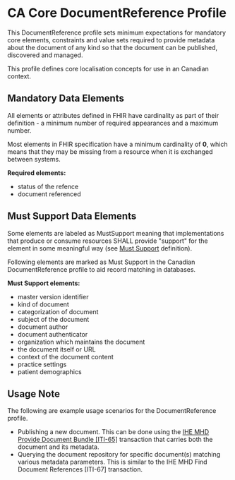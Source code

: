 # CA Core DocumentReference Profile
This DocumentReference profile sets minimum expectations for mandatory core elements, constraints and value sets required to provide metadata about the document of any kind so that the document can be published, discovered and managed.

This profile defines core localisation concepts for use in an Canadian context.

## Mandatory Data Elements
All elements or attributes defined in FHIR have cardinality as part of their definition - a minimum number of required appearances and a maximum number.

Most elements in FHIR specification have a minimum cardinality of **0**, which means that they may be missing from a resource when it is exchanged between systems.

**Required elements:**
* status of the refence
* document referenced

## Must Support Data Elements
Some elements are labeled as MustSupport meaning that implementations that produce or consume resources SHALL provide "support" for the element in some meaningful way (see [Must Support](https://build.fhir.org/ig/scratch-fhir-profiles/ca-baseline/general-guidance.html#must-support) definition).

Following elements are marked as Must Support in the Canadian DocumentReference profile to aid record matching in databases.

**Must Support elements:**
* master version identifier
* kind of document
* categorization of document
* subject of the document
* document author
* document authenticator
* organization which maintains the document
* the document itself or URL
* context of the document content
* practice settings
* patient demographics

## Usage Note

The following are example usage scenarios for the DocumentReference profile.

* Publishing a new document. This can be done using the [IHE MHD Provide Document Bundle [ITI-65]](https://wiki.ihe.net/index.php/Mobile_access_to_Health_Documents_(MHD)) transaction that carries both the document and its metadata.
* Querying the document repository for specific document(s) matching various metadata parameters. This is similar to the IHE MHD Find Document References [ITI-67] transaction.
